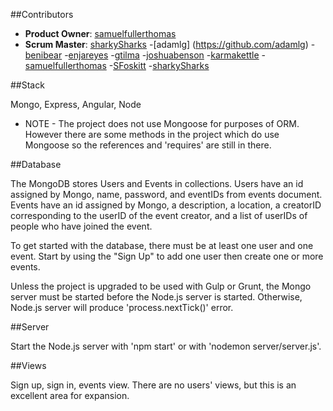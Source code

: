 
##Contributors

  - __Product Owner__: [samuelfullerthomas](https://github.com/samuelfullerthomas)
  - __Scrum Master__: [sharkySharks](https://github.com/sharkySharks)
-[adamlg] (https://github.com/adamlg)
-[benibear](https://github.com/benibear) 
-[enjareyes](https://github.com/enjareyes)
-[gtilma](https://github.com/gtilma)
-[joshuabenson](https://github.com/joshuabenson)
-[karmakettle](https://github.com/karmakettle)
-[samuelfullerthomas](https://github.com/samuelfullerthomas)
-[SFoskitt](https://github.com/SFoskitt)
-[sharkySharks](https://github.com/sharkySharks)

##Stack

Mongo, Express, Angular, Node

 - NOTE -
The project does not use Mongoose for purposes of ORM.  However there are some methods in the project which do use Mongoose so the references and 'requires' are still in there.

##Database

The MongoDB stores Users and Events in collections. Users have an id assigned by Mongo, name, password, and eventIDs from events document. Events have an id assigned by Mongo, a description, a location, a creatorID corresponding to the userID of the event creator, and a list of userIDs of people who have joined the event.
 
To get started with the database, there must be at least one user and one event.  Start by using the "Sign Up" to add one user then create one or more events. 
 
Unless the project is upgraded to be used with Gulp or Grunt, the Mongo server must be started before the Node.js server is started.  Otherwise, Node.js server will produce 'process.nextTick()' error.

##Server

Start the Node.js server with 'npm start' or with 'nodemon server/server.js'.
 
##Views

Sign up, sign in, events view.  There are no users' views, but this is an excellent area for expansion.
